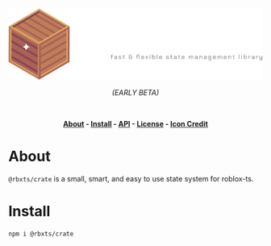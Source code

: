 <br>
<p align="center">
<img src="./docs/images/CLogo.png" alt="Crate">
</P>
<p align="center">
<i>(EARLY BETA)</i>
</p>

<br>

<p align="center">
<b>
<a href="https://neohertz.dev/docs/crate/about">About</a>
<a> - </a>
<a href="https://neohertz.dev/docs/crate/install">Install</a>
<a> - </a>
<a href="https://neohertz.dev/docs/crate/api">API</a>
<a> - </a>
<a href="https://www.mit.edu/~amini/LICENSE.md">License</a>
<a> - </a>
<a href="https://www.flaticon.com/free-icons/wooden-box">Icon Credit</a>
</b>
</p>


# About
`@rbxts/crate` is a small, smart, and easy to use state system for roblox-ts.<br>

# Install
```bash
npm i @rbxts/crate
```